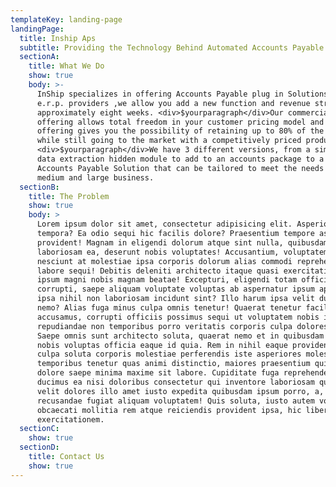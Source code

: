 ```yaml
---
templateKey: landing-page
landingPage:
  title: Inship Aps
  subtitle: Providing the Technology Behind Automated Accounts Payable Processes
  sectionA:
    title: What We Do
    show: true
    body: >-
      InShip specializes in offering Accounts Payable plug in Solutions for
      e.r.p. providers ,we allow you add a new function and revenue stream in
      approximately eight weeks. <div>$yourparagraph</div>Our commercial
      offering allows total freedom in your customer pricing model and our
      offering gives you the possibility of retaining up to 80% of the revenue
      while still going to the market with a competitively priced product.
      <div>$yourparagraph</div>We have 3 different versions, from a simple AI
      data extraction hidden module to add to an accounts package to a full
      Accounts Payable Solution that can be tailored to meet the needs of most
      medium and large business.
  sectionB:
    title: The Problem
    show: true
    body: >
      Lorem ipsum dolor sit amet, consectetur adipisicing elit. Asperiores, eos
      tempora? Ea odio sequi hic facilis dolore? Praesentium tempore assumenda
      provident! Magnam in eligendi dolorum atque sint nulla, quibusdam sit
      laboriosam ea, deserunt nobis voluptates! Accusantium, voluptatem suscipit
      nesciunt at molestiae ipsa corporis dolorum alias commodi reprehenderit
      labore sequi! Debitis deleniti architecto itaque quasi exercitationem
      ipsum magni nobis magnam beatae! Excepturi, eligendi totam officiis
      corrupti, saepe aliquam voluptate voluptas ab aspernatur ipsum aperiam
      ipsa nihil non laboriosam incidunt sint? Illo harum ipsa velit ducimus
      nemo? Alias fuga minus culpa omnis tenetur! Quaerat tenetur facilis cumque
      accusamus, corrupti officiis possimus sequi ut voluptatem nobis iure
      repudiandae non temporibus porro veritatis corporis culpa dolores amet.
      Saepe omnis sunt architecto soluta, quaerat nemo et in quibusdam! Rerum
      nobis voluptas officia eaque id quia. Rem in nihil eaque provident sunt
      culpa soluta corporis molestiae perferendis iste asperiores molestias
      temporibus tenetur quas animi distinctio, maiores praesentium quia vero,
      dolore saepe minima maxime sit labore. Cupiditate fuga reprehenderit
      ducimus ea nisi doloribus consectetur qui inventore laboriosam quaerat
      velit dolores illo amet iusto expedita quibusdam ipsum porro, a,
      recusandae fugiat aliquam voluptatem! Quis soluta, iusto autem voluptate
      obcaecati mollitia rem atque reiciendis provident ipsa, hic libero
      exercitationem.
  sectionC:
    show: true
  sectionD:
    title: Contact Us
    show: true
---
```

